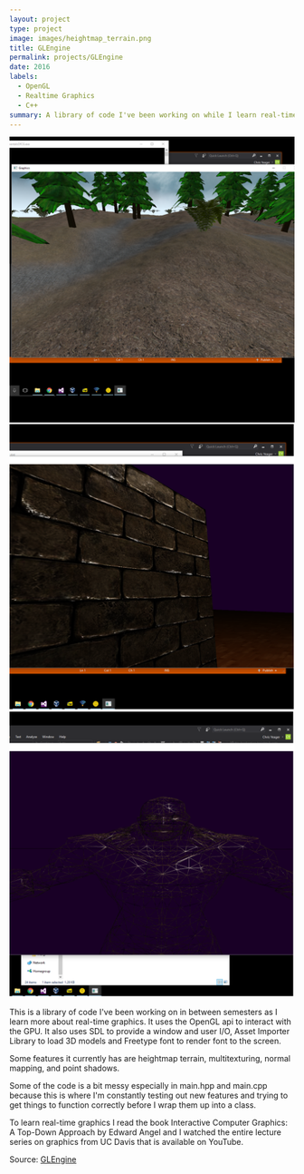 ```yaml
---
layout: project
type: project
image: images/heightmap_terrain.png
title: GLEngine
permalink: projects/GLEngine
date: 2016
labels:
  - OpenGL
  - Realtime Graphics
  - C++
summary: A library of code I've been working on while I learn real-time graphics.
---
```


<img class="ui medium right floated rounded image" src="../images/heightmap_terrain.png">
<img class="ui medium right floated rounded image" src="../images/normal_mapping.png">
<img class="ui medium right floated rounded image" src="../images/wireframe_mesh.png">

This is a library of code I've been working on in between semesters as I learn more about real-time graphics. It uses the OpenGL
api to interact with the GPU. It also uses SDL to provide a window and user I/O, Asset Importer Library to load 3D models and
Freetype font to render font to the screen.

Some features it currently has are heightmap terrain, multitexturing, normal mapping, and point shadows.

Some of the code is a bit messy especially in main.hpp and main.cpp because this is where I'm constantly testing out new features
and trying to get things to function correctly before I wrap them up into a class.

To learn real-time graphics I read the book Interactive Computer Graphics: A Top-Down Approach by Edward Angel and I watched the
entire lecture series on graphics from UC Davis that is available on YouTube.

Source: <a href="https://github.com//cgyeager/JankyEngine"><i class="large github icon"></i>GLEngine</a>
